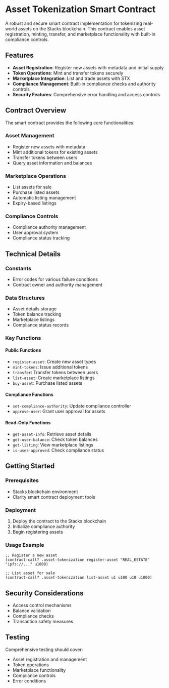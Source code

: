 # Asset Tokenization Smart Contract

A robust and secure smart contract implementation for tokenizing real-world assets on the Stacks blockchain. This contract enables asset registration, minting, transfer, and marketplace functionality with built-in compliance controls.

## Features

- **Asset Registration**: Register new assets with metadata and initial supply
- **Token Operations**: Mint and transfer tokens securely
- **Marketplace Integration**: List and trade assets with STX
- **Compliance Management**: Built-in compliance checks and authority controls
- **Security Features**: Comprehensive error handling and access controls

## Contract Overview

The smart contract provides the following core functionalities:

### Asset Management

- Register new assets with metadata
- Mint additional tokens for existing assets
- Transfer tokens between users
- Query asset information and balances

### Marketplace Operations

- List assets for sale
- Purchase listed assets
- Automatic listing management
- Expiry-based listings

### Compliance Controls

- Compliance authority management
- User approval system
- Compliance status tracking

## Technical Details

### Constants

- Error codes for various failure conditions
- Contract owner and authority management

### Data Structures

- Asset details storage
- Token balance tracking
- Marketplace listings
- Compliance status records

### Key Functions

#### Public Functions

- `register-asset`: Create new asset types
- `mint-tokens`: Issue additional tokens
- `transfer`: Transfer tokens between users
- `list-asset`: Create marketplace listings
- `buy-asset`: Purchase listed assets

#### Compliance Functions

- `set-compliance-authority`: Update compliance controller
- `approve-user`: Grant user approval for assets

#### Read-Only Functions

- `get-asset-info`: Retrieve asset details
- `get-user-balance`: Check token balances
- `get-listing`: View marketplace listings
- `is-user-approved`: Check compliance status

## Getting Started

### Prerequisites

- Stacks blockchain environment
- Clarity smart contract deployment tools

### Deployment

1. Deploy the contract to the Stacks blockchain
2. Initialize compliance authority
3. Begin registering assets

### Usage Example

```clarity
;; Register a new asset
(contract-call? .asset-tokenization register-asset "REAL_ESTATE" "ipfs://..." u1000)

;; List asset for sale
(contract-call? .asset-tokenization list-asset u1 u100 u10 u1000)
```

## Security Considerations

- Access control mechanisms
- Balance validation
- Compliance checks
- Transaction safety measures

## Testing

Comprehensive testing should cover:

- Asset registration and management
- Token operations
- Marketplace functionality
- Compliance controls
- Error conditions
